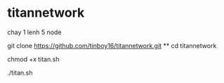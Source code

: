 # titannetwork
chay 1 lenh 5 node

git clone https://github.com/tinboy16/titannetwork.git
**
cd titannetwork

chmod +x titan.sh

./titan.sh
